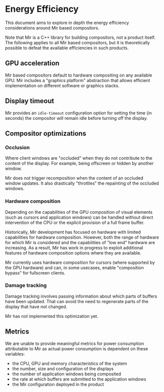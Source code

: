# Energy Efficiency

This document aims to explore in depth the energy efficiency considerations
around Mir based compositors.

Note that Mir is a C++ library for building compositors, not a product itself.
The following applies to all Mir based compositors, but it is theoretically
possible to defeat the available efficiencies in such products.

## GPU acceleration

Mir based compositors default to hardware compositing on any available GPU. Mir
includes a "graphics platform" abstraction that allows efficient implementation
on different software or graphics stacks.

## Display timeout

Mir provides an `idle-timeout` configuration option for setting the time (in
seconds) the compositor will remain idle before turning off the display.

## Compositor optimizations

### Occlusion

Where client windows are "occluded" when they do not contribute to the content
of the display. For example, being offscreen or hidden by another window.

Mir does not trigger recomposition when the content of an occluded window
updates. It also drastically "throttles" the repainting of the occluded windows.

### Hardware composition

Depending on the capabilities of the GPU composition of visual elements (such as
cursors and application windows) can be handled without direct intervention of
the CPU or the explicit provision of a full frame buffer.

Historically, Mir development has focused on hardware with limited capabilities
for hardware composition. However, both the range of hardware for which Mir is
considered and the capabilities of "low end" hardware are increasing. As a
result, Mir has work in progress to exploit additional features of hardware composition
options where they are available.

Mir currently uses hardware composition for cursors
(where supported by the GPU hardware) and can, in some usecases, enable
"composition bypass" for fullscreen clients.

### Damage tracking

Damage tracking involves passing information about which parts of buffers have
been updated. That can avoid the need to regenerate parts of the display that
have not changed.

Mir has not implemented this optimization yet.

## Metrics

We are unable to provide meaningful metrics for power consumption attributable
to Mir as actual power consumption is dependent on these variables:

- the CPU, GPU and memory characteristics of the system
- the number, size and configuration of the displays
- the number of application windows being composited
- the rate at which buffers are submitted to the application windows
- the Mir configuration deployed in the product
